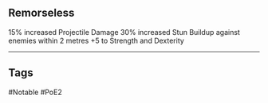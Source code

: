 ## Remorseless
15% increased Projectile Damage
30% increased Stun Buildup against enemies within 2 metres
+5 to Strength and Dexterity

---
## Tags
#Notable
#PoE2
